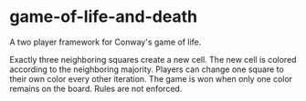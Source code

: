 # game-of-life-and-death
A two player framework for Conway's game of life.

Exactly three neighboring squares create a new cell.
The new cell is colored according to the neighboring majority.
Players can change one square to their own color every other iteration.
The game is won when only one color remains on the board.
Rules are not enforced.